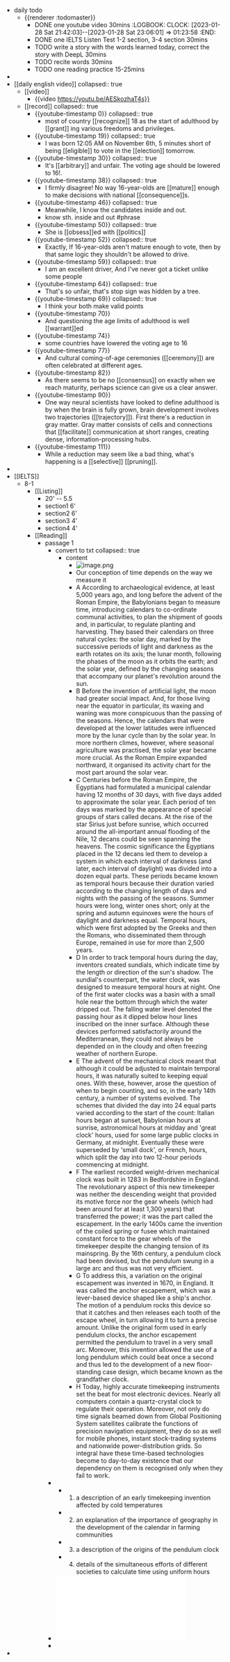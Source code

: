 - daily todo
	- {{renderer :todomaster}}
		- DONE one youtube video 30mins
		  :LOGBOOK:
		  CLOCK: [2023-01-28 Sat 21:42:03]--[2023-01-28 Sat 23:06:01] =>  01:23:58
		  :END:
		- DONE one IELTS Listen Test 1-2 section, 3-4 section  30mins
		- TODO write a story with the words learned today, correct the story with DeepL  30mins
		- TODO recite words 30mins
		- TODO one reading practice 15-25mins
-
- [[daily english video]]
  collapsed:: true
	- [[video]]
		- {{video https://youtu.be/AESkozhaT4s}}
	- [[record]]
	  collapsed:: true
		- {{youtube-timestamp 0}}
		  collapsed:: true
			- most of country [[recognize]] 18 as the start of adulthood by [[grant]] ing various freedoms and privileges.
		- {{youtube-timestamp 19}}
		  collapsed:: true
			- I was born 12:05 AM on November 6th, 5 minutes short of being [[eligible]] to vote in the [[election]] tomorrow.
		- {{youtube-timestamp 30}}
		  collapsed:: true
			- It's [[arbitrary]] and unfair. The voting age should be lowered to 16!.
		- {{youtube-timestamp 38}}
		  collapsed:: true
			- I firmly disagree! No way 16-year-olds are [[mature]] enough to  make decisions with national [[consequence]]s.
		- {{youtube-timestamp 46}}
		  collapsed:: true
			- Meanwhile, I know the candidates inside and out.
			- know sth. inside and out #phrase
		- {{youtube-timestamp 50}}
		  collapsed:: true
			- She is [[obsess]]ed with [[politics]]
		- {{youtube-timestamp 52}}
		  collapsed:: true
			- Exactly, If 16-year-olds aren't mature enough to vote, then by that same logic they shouldn't be allowed to drive.
		- {{youtube-timestamp 59}}
		  collapsed:: true
			- I am an excellent driver, And I've never got a ticket unlike some people
		- {{youtube-timestamp 64}}
		  collapsed:: true
			- That's so unfair, that's stop sign was hidden by a tree.
		- {{youtube-timestamp 69}}
		  collapsed:: true
			- I think your both make valid points
		- {{youtube-timestamp 70}}
			- And questioning the age limits of adulthood is well [[warrant]]ed
		- {{youtube-timestamp 74}}
			- some countries have lowered the voting age to 16
		- {{youtube-timestamp 77}}
			- And cultural coming-of-age ceremonies ([[ceremony]]) are often celebrated at different ages.
		- {{youtube-timestamp 82}}
			- As there seems to be no [[consensus]] on exactly when we reach maturity, perhaps science can give us a clear answer.
		- {{youtube-timestamp 90}}
			- One way neural scientists have looked to define adulthood is by when the brain is fully grown, brain development involves two trajectories ([[trajectory]]). First there's a reduction in gray matter. Gray matter consists of cells and connections that [[facilitate]] communication at short ranges, creating dense, information-processing hubs.
		- {{youtube-timestamp 111}}
			- While a reduction may seem like a bad thing, what's happening is a [[selective]] [[pruning]].
-
- [[IELTS]]
	- 8-1
		- [[Listing]]
			- 20' -- 5.5
			- section1 6'
			- section2 6'
			- section3 4'
			- section4 4'
		- [[Reading]]
			- passage 1
				- convert to txt
				  collapsed:: true
					- content
						- ![image.png](../assets/image_1674919043442_0.png)
						- Our conception of time depends on the way we measure it
						- A According to archaeological evidence, at least 5,000 years ago, and long before the advent of the Roman Empire, the Babylonians began to measure time, introducing calendars to co-ordinate communal activities, to plan the shipment of goods and, in particular, to regulate planting and harvesting. They based their calendars on three natural cycles: the solar day, marked by the successive periods of light and darkness as the earth rotates on its axis; the lunar month, following the phases of the moon as it orbits the earth; and the solar year, defined by the changing seasons that accompany our planet's revolution around the sun.
						- B Before the invention of artificial light, the moon had greater social impact. And, for those living near the equator in particular, its waxing and waning was more conspicuous than the passing of the seasons. Hence, the calendars that were developed at the lower latitudes were influenced more by the lunar cycle than by the solar year. In more northern climes, however, where seasonal agriculture was practised, the solar year became more crucial. As the Roman Empire expanded northward, it organised its activity chart for the most part around the solar vear.
						- C Centuries before the Roman Empire, the Egyptians had formulated a municipal calendar having 12 months of 30 days, with five days added to approximate the solar year. Each period of ten days was marked by the appearance of special groups of stars called decans. At the rise of the star Sirius just before sunrise, which occurred around the all-important annual flooding of the Nile, 12 decans could be seen spanning the heavens. The cosmic significance the Egyptians placed in the 12 decans led them to develop a system in which each interval of darkness (and later, each interval of daylight) was divided into a dozen equal parts. These periods became known as temporal hours because their duration varied according to the changing length of days and nights with the passing of the seasons. Summer hours were long, winter ones short; only at the spring and autumn equinoxes were the hours of daylight and darkness equal. Temporal hours, which were first adopted by the Greeks and then the Romans, who disseminated them through Europe, remained in use for more than 2,500 years.
						- D In order to track temporal hours during the day, inventors created sundials, which indicate time by the length or direction of the sun's shadow. The sundial's counterpart, the water clock, was designed to measure temporal hours at night. One of the first water clocks was a basin with a small hole near the bottom through which the water dripped out. The falling water level denoted the passing hour as it dipped below hour lines inscribed on the inner surface. Although these devices performed satisfactorily around the Mediterranean, they could not always be depended on in the cloudy and often freezing weather of northern Europe.
						- E The advent of the mechanical clock meant that although it could be adjusted to maintain temporal hours, it was naturally suited to keeping equal ones. With these, however, arose the question of when to begin counting, and so, in the early 14th century, a number of systems evolved. The schemes that divided the day into 24 equal parts varied according to the start of the count: Italian hours began at sunset, Babylonian hours at sunrise, astronomical hours at midday and 'great clock' hours, used for some large public clocks in Germany, at midnight. Eventually these were superseded by 'small dock', or French, hours, which split the day into two 12-hour periods commencing at midnight.
						- F The earliest recorded weight-driven mechanical clock was built in 1283 in Bedfordshire in England. The revolutionary aspect of this new timekeeper was neither the descending weight that provided its motive force nor the gear wheels (which had been around for at least 1,300 years) that transferred the power; it was the part called the escapement. In the early 1400s came the invention of the coiled spring or fusee which maintained constant force to the gear wheels of the timekeeper despite the changing tension of its mainspring. By the 16th century, a pendulum clock had been devised, but the pendulum swung in a large arc and thus was not very efficient.
						- G To address this, a variation on the original escapement was invented in 1670, in England. It was called the anchor escapement, which was a lever-based device shaped like a ship's anchor. The motion of a pendulum rocks this device so that it catches and then releases each tooth of the escape wheel, in turn allowing it to turn a precise amount. Unlike the original form used in early pendulum clocks, the anchor escapement permitted the pendulum to travel in a very small arc. Moreover, this invention allowed the use of a long pendulum which could beat once a second and thus led to the development of a new floor-standing case design, which became known as the grandfather clock.
						- H Today, highly accurate timekeeping instruments set the beat for most electronic devices. Nearly all computers contain a quartz-crystal clock to regulate their operation. Moreover, not only do time signals beamed down from Global Positioning System satellites calibrate the functions of precision navigation equipment, they do so as well for mobile phones, instant stock-trading systems and nationwide power-distribution grids. So integral have these time-based technologies become to day-to-day existence that our dependency on them is recognised only when they fail to work.
				-
					- 1. a description of an early timekeeping invention affected by cold temperatures
					- 2. an explanation of the importance of geography in the development of the calendar in farming communities
					- 3. a description of the origins of the pendulum clock
					- 4. details of the simultaneous efforts of different societies to calculate time using uniform hours
				- ![Cambridge-IELTS-8.pdf](../assets/Cambridge-IELTS-8_1674919592909_0.pdf)
				-
-